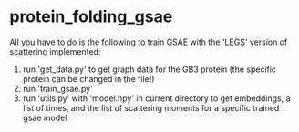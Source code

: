 # protein_folding_gsae


All you have to do is the following to train GSAE with the 'LEGS' version of scattering implemented:

1) run 'get_data.py' to get graph data for the GB3 protein (the specific protein can be changed in the file!)
2) run 'train_gsae.py'
3) run 'utils.py' with 'model.npy' in current directory to get embeddings, a list of times, and the list of scattering moments
for a specific trained gsae model
